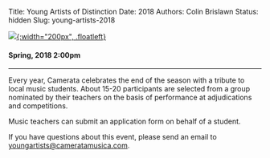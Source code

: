 Title: Young Artists of Distinction
Date: 2018
Authors: Colin Brislawn
Status: hidden
Slug: young-artists-2018


[![ ]({filename}/images/2017-2018/YoungArtists400.jpg){:width="200px", .floatleft}]({filename}./YoungArtists2018.md)

#### Spring, 2018 2:00pm

---

Every year, Camerata celebrates the end of the season with a tribute to local music students.  About 15-20 participants are selected from a group nominated by their teachers on the basis of performance at adjudications and competitions.

Music teachers can submit an application form on behalf of a student.

If you have questions about this event, please send an email to [youngartists@cameratamusica.com](mailto:youngartists@cameratamusica.com).
